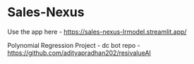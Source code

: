 # Sales-Nexus
Use the app here - https://sales-nexus-lrmodel.streamlit.app/

Polynomial Regression Project - 
dc bot repo - https://github.com/adityapradhan202/resivalueAI


